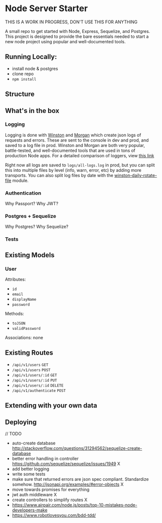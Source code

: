 # Node Server Starter

THIS IS A WORK IN PROGRESS, DON'T USE THIS FOR ANYTHING

A small repo to get started with Node, Express, Sequelize, and Postgres. This project is designed to provide the bare essentials needed to start a new node project using popular and well-documented tools.

## Running Locally:
- install node & postgres
- clone repo
- `npm install`

## Structure

## What's in the box
### Logging
Logging is done with [Winston](https://github.com/winstonjs/winston) and [Morgan](https://github.com/expressjs/morgan) which create json logs of requests and errors. These are sent to the console in dev and prod, and saved to a log file in prod. Winston and Morgan are both very popular, battle-tested, and well-documented tools that are used in tons of production Node apps. For a detailed comparison of loggers, view [this link](https://www.loggly.com/ultimate-guide/node-logging-basics/)

Right now all logs are saved to `logs/all-logs.log` in prod, but you can split this into multiple files by level (info, warn, error, etc) by adding more transports. You can also split log files by date with the [winston-daily-rotate-file](https://github.com/winstonjs/winston-daily-rotate-file) module.

### Authentication
Why Passport?
Why JWT?

### Postgres + Sequelize
Why Postgres?
Why Sequelize?

### Tests

## Existing Models
### User
Attributes:
- `id`
- `email`
- `displayName`
- `password`

Methods:
- `toJSON`
- `validPassword`

Associations: none

## Existing Routes
- `/api/v1/users` `GET`
- `/api/v1/users` `POST`
- `/api/v1/users/:id` `GET`
- `/api/v1/users/:id` `PUT`
- `/api/v1/users/:id` `DELETE`
- `/api/v1/authenticate` `POST`


## Extending with your own data

## Deploying


// TODO
- auto-create database http://stackoverflow.com/questions/31294562/sequelize-create-database
- better error handling in controller https://github.com/sequelize/sequelize/issues/1949 X
- add better logging
- write some tests
- make sure that returned errors are json spec compliant. Standardize somehow. http://jsonapi.org/examples/#error-objects X
- move towards promises for everything
- jwt auth middleware X
- create controllers to simplify routes X
- https://www.airpair.com/node.js/posts/top-10-mistakes-node-developers-make
- https://www.robotlovesyou.com/bdd-tdd/
